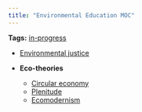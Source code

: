 ```yaml
---
title: "Environmental Education MOC"
---
```


**Tags:** [in-progress](notes/por/in-progress.md)

- [Environmental justice](notes/environmental-educ/envi-justice.md)

- **Eco-theories**
	- [Circular economy](notes/environmental-educ/circular-economy.md)
	- [Plenitude](notes/environmental-educ/plenitude.md)
	- [Ecomodernism](notes/environmental-educ/ecomodernism.md)
